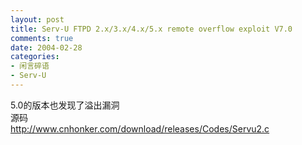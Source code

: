 ```yaml
---
layout: post
title: Serv-U FTPD 2.x/3.x/4.x/5.x remote overflow exploit V7.0
comments: true
date: 2004-02-28
categories:
- 闲言碎语
- Serv-U
---
```


<p>5.0的版本也发现了溢出漏洞<br />源码<br /><a href="http://www.cnhonker.com/download/releases/Codes/Servu2.c">http://www.cnhonker.com/download/releases/Codes/Servu2.c</a><br /><br /></p>				
